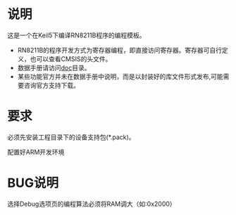 # 说明
这是一个在Keil5下编译RN8211B程序的编程模板。

- RN8211B的程序开发方式为寄存器编程，即直接访问寄存器。寄存器可自行定义，也可以查看CMSIS的头文件。
- 数据手册请访问[doc](doc/)目录。
- 某些功能官方并未在数据手册中说明，而是以封装好的库文件形式发布,可能需要咨询官方支持下载。

# 要求

必须先安装工程目录下的设备支持包(*.pack)。

配置好ARM开发环境

# BUG说明

选择Debug选项页的编程算法必须将RAM调大（如:0x2000）